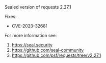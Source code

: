 Sealed version of requests 2.27.1

Fixes:
- CVE-2023-32681

For more information see:
  1. https://seal.security
  2. https://github.com/seal-community
  3. https://github.com/psf/requests/tree/v2.27.1
